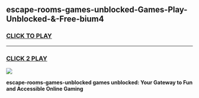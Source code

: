 
## escape-rooms-games-unblocked-Games-Play-Unblocked-&-Free-bium4
<h3>
<a href="https://premium76.site?title=escape-rooms-games-unblocked&ref=24A">CLICK TO PLAY</a></h3>
<hr>

<h3>
<a href="https://premium76.site?title=escape-rooms-games-unblocked&ref=24A">CLICK 2 PLAY</a>
  
</h3>

<a href="https://premium76.site?title=escape-rooms-games-unblocked&ref=24A"><img src="https://clearcache.store/games.png"></a>


**escape-rooms-games-unblocked games unblocked: Your Gateway to Fun and Accessible Online Gaming**
